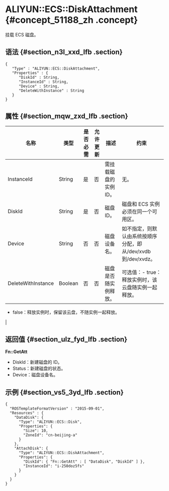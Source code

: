 # ALIYUN::ECS::DiskAttachment {#concept_51188_zh .concept}

挂载 ECS 磁盘。

## 语法 {#section_n3l_xxd_lfb .section}

```language-json
{
   "Type" : "ALIYUN::ECS::DiskAttachment",
   "Properties" : {
      "DiskId" : String,
      "InstanceId" : String,
      "Device" : String,
      "DeleteWithInstance" : String
   }
}

```

## 属性 {#section_mqw_zxd_lfb .section}

|名称|类型|是否必需|允许更新|描述|约束|
|--|--|----|----|--|--|
|InstanceId|String|是|否|需挂载磁盘的实例 ID。|无。|
|DiskId|String|是|否|磁盘 ID。|磁盘和 ECS 实例必须在同一个可用区。|
|Device|String|否|否|磁盘设备名。|如不指定，则默认由系统按顺序分配，即从/dev/xvdb到/dev/xvdz。|
|DeleteWithInstance|Boolean|否|否|磁盘是否随实例释放。|可选值：-   true：释放实例时，该云盘随实例一起释放。
-   false：释放实例时，保留该云盘，不随实例一起释放。

|

## 返回值 {#section_ulz_fyd_lfb .section}

**Fn::GetAtt**

-   DiskId：新建磁盘的 ID。
-   Status：新建磁盘的状态。
-   Device：磁盘设备名。

## 示例 {#section_vs5_3yd_lfb .section}

```language-json
{
  "ROSTemplateFormatVersion" : "2015-09-01",
  "Resources" : {
    "DataDisk": {
      "Type": "ALIYUN::ECS::Disk",
      "Properties": {
        "Size": 10,
        "ZoneId": "cn-beijing-a"
      }
    },
    "AttachDisk": {
      "Type": "ALIYUN::ECS::DiskAttachment",
      "Properties": {
        "DiskId": { "Fn::GetAtt" : [ "DataDisk", "DiskId" ] },
        "InstanceId": "i-250doz5fs"
      }
    }
  }
}

```

